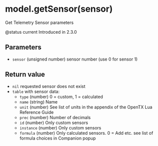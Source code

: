 # model.getSensor(sensor)

Get Telemetry Sensor parameters

@status current Introduced in 2.3.0

## Parameters

* `sensor` (unsigned number) sensor number (use 0 for sensor 1)

## Return value

* `nil` requested sensor does not exist
* `table` with sensor data:
  * `type` (number) 0 = custom, 1 = calculated
  * `name` (string) Name
  * `unit` (number) See list of units in the appendix of the OpenTX Lua Reference Guide
  * `prec` (number) Number of decimals
  * `id` (number) Only custom sensors
  * `instance` (number) Only custom sensors
  * `formula` (number) Only calculated sensors. 0 = Add etc. see list of formula choices in Companion popup
